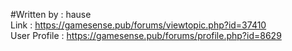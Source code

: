 #Written by : hause  
Link : https://gamesense.pub/forums/viewtopic.php?id=37410  
User Profile : https://gamesense.pub/forums/profile.php?id=8629